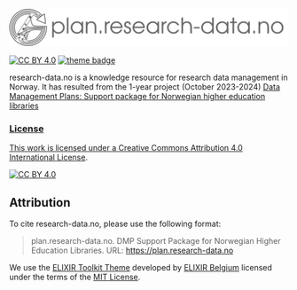 <p align="center">
<img src="assets/img/main_logo_grey.svg" width="600" float="center"/>
</p>


[![CC BY 4.0][cc-by-shield]][cc-by] 
[![theme badge](https://img.shields.io/badge/ELIXIR%20toolkit%20theme-jekyll-blue?color=0d6efd)](https://github.com/ELIXIR-Belgium/elixir-toolkit-theme)

research-data.no is a knowledge resource for research data management in Norway. It has resulted from the 1-year project (October 2023-2024) <a href="https://www.uib.no/en/ub/166135/data-management-plans-support-package-norwegian-higher-education-libraries" > Data Management Plans: Support package for Norwegian higher education libraries


### License

This work is licensed under a
[Creative Commons Attribution 4.0 International License][cc-by].

[![CC BY 4.0][cc-by-image]][cc-by]

[cc-by]: http://creativecommons.org/licenses/by/4.0/
[cc-by-image]: https://i.creativecommons.org/l/by/4.0/88x31.png
[cc-by-shield]: https://img.shields.io/badge/License-CC%20BY%204.0-lightgrey.svg

## Attribution

To cite research-data.no, please use the following format:

>plan.research-data.no. DMP Support Package for Norwegian Higher Education Libraries. URL: https://plan.research-data.no


We use the [ELIXIR Toolkit Theme](https://github.com/ELIXIR-Belgium/elixir-toolkit-theme) developed by [ELIXIR Belgium](https://github.com/ELIXIR-Belgium) licensed under the terms of the [MIT License](http://opensource.org/licenses/MIT).
